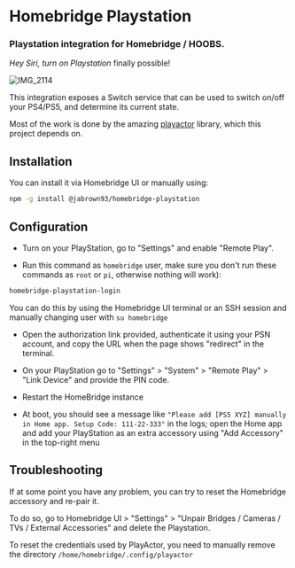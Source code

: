 # Homebridge Playstation

### Playstation integration for Homebridge / HOOBS.

_Hey Siri, turn on Playstation_ finally possible!

![IMG_2114](https://user-images.githubusercontent.com/839700/153052274-c406ef19-e9f4-41b0-bb66-78134069021d.jpg)

This integration exposes a Switch service that can be used to switch on/off your PS4/PS5, and determine its current state.

Most of the work is done by the amazing [playactor](https://github.com/dhleong/playactor) library, which this project depends on.

## Installation

You can install it via Homebridge UI or manually using:

```bash
npm -g install @jabrown93/homebridge-playstation
```

## Configuration

- Turn on your PlayStation, go to "Settings" and enable "Remote Play".

- Run this command as `homebridge` user, make sure you don't run these commands as `root` or `pi`, otherwise nothing will work):

```bash
homebridge-playstation-login
```

You can do this by using the Homebridge UI terminal or an SSH session and manually changing user with `su homebridge`

- Open the authorization link provided, authenticate it using your PSN account, and copy the URL when the page shows "redirect" in the terminal.

- On your PlayStation go to "Settings" > "System" > "Remote Play" > "Link Device" and provide the PIN code.

- Restart the HomeBridge instance

- At boot, you should see a message like `"Please add [PS5 XYZ] manually in Home app. Setup Code: 111-22-333"` in the logs; open the Home app and add your PlayStation as an extra accessory using "Add Accessory" in the top-right menu

## Troubleshooting

If at some point you have any problem, you can try to reset the Homebridge accessory and re-pair it.

To do so, go to Homebridge UI > "Settings" > "Unpair Bridges / Cameras / TVs / External Accessories" and delete the Playstation.

To reset the credentials used by PlayActor, you need to manually remove the directory `/home/homebridge/.config/playactor`
